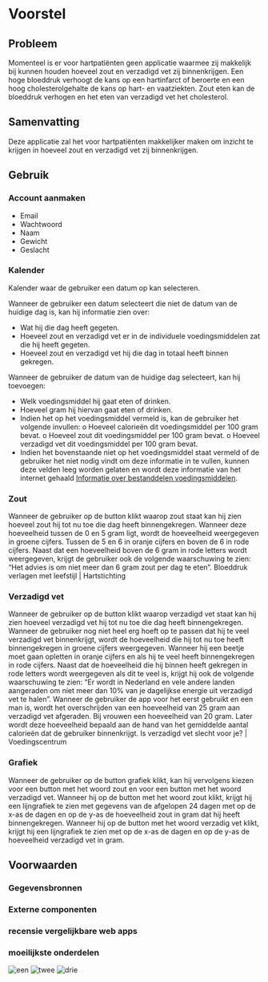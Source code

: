 # Voorstel

## Probleem
Momenteel is er voor hartpatiënten geen applicatie waarmee zij makkelijk bij kunnen houden hoeveel zout en verzadigd vet zij binnenkrijgen. Een hoge bloeddruk verhoogt de kans op een hartinfarct of beroerte en een hoog cholesterolgehalte de kans op hart- en vaatziekten. Zout eten kan de bloeddruk verhogen en het eten van verzadigd vet het cholesterol.  

## Samenvatting
Deze applicatie zal het voor hartpatiënten makkelijker maken om inzicht te krijgen in hoeveel zout en verzadigd vet zij binnenkrijgen. 

## Gebruik

### Account aanmaken
- Email
- Wachtwoord
-	Naam
-	Gewicht
-	Geslacht 

### Kalender
Kalender waar de gebruiker een datum op kan selecteren. 

Wanneer de gebruiker een datum selecteert die niet de datum van de huidige dag is, kan hij informatie zien over:
-	Wat hij die dag heeft gegeten.
-	Hoeveel zout en verzadigd vet er in de individuele voedingsmiddelen zat die hij heeft gegeten.
-	Hoeveel zout en verzadigd vet hij die dag in totaal heeft binnen gekregen. 

Wanneer de gebruiker de datum van de huidige dag selecteert, kan hij toevoegen:
-	Welk voedingsmiddel hij gaat eten of drinken.
-	Hoeveel gram hij hiervan gaat eten of drinken.
-	Indien het op het voedingsmiddel vermeld is, kan de gebruiker het volgende invullen:
  o	Hoeveel calorieën dit voedingsmiddel per 100 gram bevat. 
  o	Hoeveel zout dit voedingsmiddel per 100 gram bevat. 
  o	Hoeveel verzadigd vet dit voedingsmiddel per 100 gram bevat.
-	Indien het bovenstaande niet op het voedingsmiddel staat vermeld of de gebruiker het niet nodig vindt om deze informatie in te vullen, kunnen deze velden leeg worden gelaten en wordt deze informatie van het internet gehaald [Informatie over bestanddelen voedingsmiddelen](https://www.voedingscentrum.nl/nl/service/vraag-en-antwoord/gezonde-voeding-en-voedingsstoffen/is-verzadigd-vet-slecht-voor-je.aspx).

### Zout
Wanneer de gebruiker op de button klikt waarop zout staat kan hij zien hoeveel zout hij tot nu toe die dag heeft binnengekregen. Wanneer deze hoeveelheid tussen de 0 en 5 gram ligt, wordt de hoeveelheid weergegeven in groene cijfers. Tussen de 5 en 6 in oranje cijfers en boven de 6 in rode cijfers. Naast dat een hoeveelheid boven de 6 gram in rode letters wordt weergegeven, krijgt de gebruiker ook de volgende waarschuwing te zien: “Het advies is om niet meer dan 6 gram zout per dag te eten”. Bloeddruk verlagen met leefstijl | Hartstichting

### Verzadigd vet
Wanneer de gebruiker op de button klikt waarop verzadigd vet staat kan hij zien hoeveel verzadigd vet hij tot nu toe die dag heeft binnengekregen. Wanneer de gebruiker nog niet heel erg hoeft op te passen dat hij te veel verzadigd vet binnenkrijgt, wordt de hoeveelheid die hij tot nu toe heeft binnengekregen in groene cijfers weergegeven. Wanneer hij een beetje moet gaan opletten in oranje cijfers en als hij te veel heeft binnengekregen in rode cijfers. Naast dat de hoeveelheid die hij binnen heeft gekregen in rode letters wordt weergegeven als dit te veel is, krijgt hij ook de volgende waarschuwing te zien: “Er wordt in Nederland en vele andere landen aangeraden om niet meer dan 10% van je dagelijkse energie uit verzadigd vet te halen”. Wanneer de gebruiker de app voor het eerst gebruikt en een man is, wordt het overschrijden van een hoeveelheid van 25 gram aan verzadigd vet afgeraden. Bij vrouwen een hoeveelheid van 20 gram. Later wordt deze hoeveelheid bepaald aan de hand van het gemiddelde aantal calorieën dat de gebruiker binnenkrijgt. Is verzadigd vet slecht voor je? | Voedingscentrum

### Grafiek
Wanneer de gebruiker op de button grafiek klikt, kan hij vervolgens kiezen voor een button met het woord zout en voor een button met het woord verzadigd vet. Wanneer hij op de button met het woord zout klikt, krijgt hij een lijngrafiek te zien met gegevens van de afgelopen 24 dagen met op de x-as de dagen en op de y-as de hoeveelheid zout in gram dat hij heeft binnengekregen. Wanneer hij op de button met het woord verzadig vet klikt, krijgt hij een lijngrafiek te zien met op de x-as de dagen en op de y-as de hoeveelheid verzadigd vet in gram.


## Voorwaarden

### Gegevensbronnen

### Externe componenten

### recensie vergelijkbare web apps

### moeilijkste onderdelen

![een](https://user-images.githubusercontent.com/90318458/166954529-d56d5f78-0af7-403f-8be8-604822c3b41a.jpeg)
![twee](https://user-images.githubusercontent.com/90318458/166954548-c6700266-fda7-410d-bb09-8a0ba89be0c9.jpeg)
![drie](https://user-images.githubusercontent.com/90318458/166954591-4b127294-11bd-41c0-bf3a-05e71d6c9c95.jpeg)




